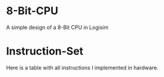 # 8-Bit-CPU
A simple design of a 8-Bit CPU in Logisim


# Instruction-Set

Here is a table with all instructions I implemented in hardware.
